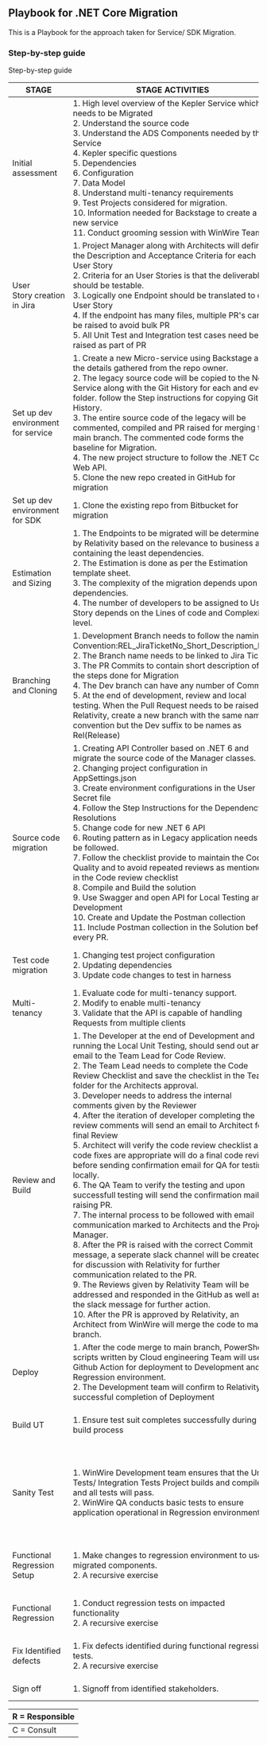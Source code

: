 Playbook for .NET Core Migration
-------------------------------------------
This is a Playbook for the approach taken for Service/ SDK Migration.

### Step-by-step guide ###
Step-by-step guide

| **STAGE**  | **STAGE ACTIVITIES** | **WinWire** | **Relativity** | **Outcome** |
|--------------|-----------|------------|------------|--------------|
| Initial assessment | 1. High level overview of the Kepler Service which needs to be Migrated <br> 2. Understand the source code <br> 3. Understand the ADS Components needed by the Service <br> 4. Kepler specific questions <br> 5. Dependencies <br>6. Configuration <br>7. Data Model <br>8. Understand multi-tenancy requirements <br>9. Test Projects considered for migration. <br>10. Information needed for Backstage to create a new service <br>11. Conduct grooming session with WinWire Team |C|R|Documented as Service Team Discovery Interview|
|User Story creation in Jira|1. Project Manager along with Architects will define the Description and Acceptance Criteria for each User Story<br>2. Criteria for an User Stories is that the deliverable should be testable.<br>3. Logically one Endpoint should be translated to one User Story<br>4. If the endpoint has many files, multiple PR's can be raised to avoid bulk PR<br>5. All Unit Test and Integration test cases need be raised as part of PR|R|C||
|Set up dev environment for service|1. Create a new Micro-service using Backstage and the details gathered from the repo owner.<br>2. The legacy source code will be copied to the New Service along with the Git History for each and every folder. follow the Step instructions for copying Git History.<br>3. The entire source code of the legacy will be commented, compiled and PR raised for merging to main branch. The commented code forms the baseline for Migration.<br>4. The new project structure to follow the .NET Core Web API.<br>5. Clone the new repo created in GitHub for migration|R|C|New repository in target environment. Cloned files carry version history.|
|Set up dev environment for SDK|1. Clone the existing repo from Bitbucket for migration|R|C||
|Estimation and Sizing|1. The Endpoints to be migrated will be determined by Relativity based on the relevance to business and containing the least dependencies.<br>2. The Estimation is done as per the Estimation template sheet.<br>3. The complexity of the migration depends upon the dependencies.<br>4. The number of developers to be assigned to User Story depends on the Lines of code and Complexity level.|R|C||
|Branching and Cloning|1. Development Branch needs to follow the naming Convention:REL_JiraTicketNo_Short_Description_Dev<br>2. The Branch name needs to be linked to Jira Ticket<br>3. The PR Commits to contain short description of the steps done for Migration<br>4. The Dev branch can have any number of Commits<br>5. At the end of development, review and local testing. When the Pull Request needs to be raised to Relativity, create a new branch with the same naming convention but the Dev suffix to be names as Rel(Release)|R|C||
|Source code migration|1. Creating API Controller based on .NET 6 and migrate the source code of the Manager classes.<br>2. Changing project configuration in AppSettings.json<br>3. Create environment configurations in the User Secret file<br>4. Follow the Step Instructions for the Dependency Resolutions<br>5. Change code for new .NET 6 API<br>6. Routing pattern as in Legacy application needs to be followed.<br>7. Follow the checklist provide to maintain the Code Quality and to avoid repeated reviews as mentioned in the Code review checklist<br>8. Compile and Build the solution<br>9. Use Swagger and open API for Local Testing and Development<br>10. Create and Update the Postman collection<br>11. Include Postman collection in the Solution before every PR.|R|C|Migrated code in target environment|
|Test code migration|1. Changing test project configuration<br>2. Updating dependencies<br>3. Update code changes to test in harness |R|C|Migrated test suite in target environment|
|Multi-tenancy|1. Evaluate code for multi-tenancy support.<br>2. Modify to enable multi-tenancy<br>3. Validate that the API is capable of handling Requests from multiple clients|R|C|Support stateless APIs|
|Review and Build|1. The Developer at the end of Development and running the Local Unit Testing, should send out an email to the Team Lead for Code Review.<br>2. The Team Lead needs to complete the Code Review Checklist and save the checklist in the Teams folder for the Architects approval.<br>3. Developer needs to address the internal comments given by the Reviewer<br>4. After the iteration of developer completing the review comments will send an email to Architect for final Review<br>5. Architect will verify the code review checklist and code fixes are appropriate will do a final code review before sending confirmation email for QA for testing locally.<br>6. The QA Team to verify the testing and upon successfull testing will send the confirmation mail for raising PR.<br>7. The internal process to be followed with email communication marked to Architects and the Project Manager.<br>8. After the PR is raised with the correct Commit message, a seperate slack channel will be created for discussion with Relativity for further communication related to the PR.<br>9. The Reviews given by Relativity Team will be addressed and responded in the GitHub as well as in the slack message for further action.<br>10. After the PR is approved by Relativity, an Architect from WinWire will merge the code to main branch.|R|C|1. Code reviewed<br>2. Build pipeline validation and build complete. |
|Deploy|1. After the code merge to main branch, PowerShell scripts written by Cloud engineering Team will use Github Action for deployment to Development and Regression environment.<br>2. The Development team will confirm to Relativity on successful completion of Deployment|R|C||
|Build UT|1. Ensure test suit completes successfully during build process|R|C|Unit tests complete on migrated code.|
|Sanity Test|1. WinWire Development team ensures that the Unit Tests/ Integration Tests Project builds and compiles and all tests will pass.<br>2. WinWire QA conducts basic tests to ensure application operational in Regression environment|R|C|Basic validation of code. Ready for functional testing (may have to be done after step below)|
|Functional Regression Setup|1. Make changes to regression environment to use migrated components.<br>2. A recursive exercise|C|R|Environment ready for functional regression testing|
|Functional Regression|1. Conduct regression tests on impacted functionality<br>2. A recursive exercise|R|C|Complete validation of migrated code|
|Fix Identified defects|1. Fix defects identified during functional regression tests.<br>2. A recursive exercise|C|R|Close identified and agreed defects.|
|Sign off|1. Signoff from identified stakeholders.|R|C|Migration complete|



|R = Responsible|
|---------------|
|C = Consult|
